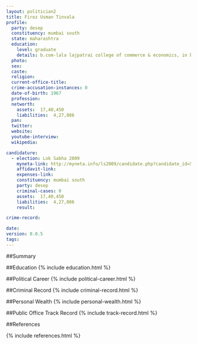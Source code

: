 ```yaml
---
layout: politician2
title: Firoz Usman Tinvala
profile: 
  party: desep
  constituency: mumbai south
  state: maharashtra
  education: 
    level: graduate
    details: b.com-lala lajpatrai college of commerce & economics, in bombay university april 1986
  photo: 
  sex: 
  caste: 
  religion: 
  current-office-title: 
  crime-accusation-instances: 0
  date-of-birth: 1967
  profession: 
  networth: 
    assets:  17,40,450
    liabilities:  4,27,086
  pan: 
  twitter: 
  website: 
  youtube-interview: 
  wikipedia: 

candidature: 
  - election: Lok Sabha 2009
    myneta-link: http://myneta.info/ls2009/candidate.php?candidate_id=5480
    affidavit-link: 
    expenses-link: 
    constituency: mumbai south 
    party: desep
    criminal-cases: 0
    assets:  17,40,450
    liabilities:  4,27,086
    result:  

crime-record: 

date: 
version: 0.0.5
tags: 
---
```

##Summary


##Education
{% include education.html %}


##Political Career
{% include political-career.html %}


##Criminal Record
{% include criminal-record.html %}


##Personal Wealth
{% include personal-wealth.html %}


##Public Office Track Record
{% include track-record.html %}


##References


{% include references.html %}